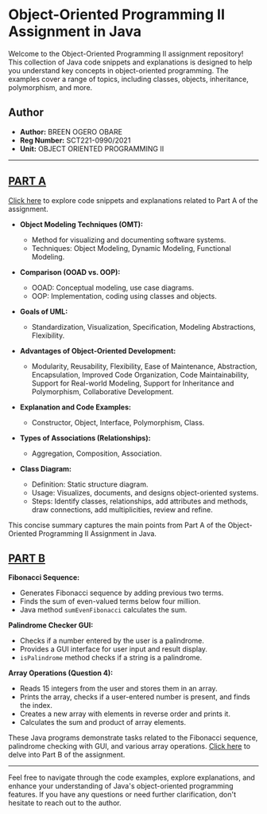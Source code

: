 # Object-Oriented Programming II Assignment in Java

Welcome to the Object-Oriented Programming II assignment repository! This collection of Java code snippets and explanations is designed to help you understand key concepts in object-oriented programming. The examples cover a range of topics, including classes, objects, inheritance, polymorphism, and more.

## Author

- **Author:** BREEN OGERO OBARE
- **Reg Number:** SCT221-0990/2021
- **Unit:** OBJECT ORIENTED PROGRAMMING II

---

## [PART A](https://github.com/breenobare/AssighnmentJava/blob/main/PARTA.md)

[Click here](https://github.com/breenobare/AssighnmentJava/blob/main/PARTA.md) to explore code snippets and explanations related to Part A of the assignment.
- **Object Modeling Techniques (OMT):**
  - Method for visualizing and documenting software systems.
  - Techniques: Object Modeling, Dynamic Modeling, Functional Modeling.

- **Comparison (OOAD vs. OOP):**
  - OOAD: Conceptual modeling, use case diagrams.
  - OOP: Implementation, coding using classes and objects.

- **Goals of UML:**
  - Standardization, Visualization, Specification, Modeling Abstractions, Flexibility.

- **Advantages of Object-Oriented Development:**
  - Modularity, Reusability, Flexibility, Ease of Maintenance, Abstraction, Encapsulation, Improved Code Organization, Code Maintainability, Support for Real-world Modeling, Support for Inheritance and Polymorphism, Collaborative Development.

- **Explanation and Code Examples:**
  - Constructor, Object, Interface, Polymorphism, Class.

- **Types of Associations (Relationships):**
  - Aggregation, Composition, Association.

- **Class Diagram:**
  - Definition: Static structure diagram.
  - Usage: Visualizes, documents, and designs object-oriented systems.
  - Steps: Identify classes, relationships, add attributes and methods, draw connections, add multiplicities, review and refine.

This concise summary captures the main points from Part A of the Object-Oriented Programming II Assignment in Java.

## [PART B](https://github.com/breenobare/AssighnmentJava/blob/main/PARTB.md)


**Fibonacci Sequence:**
- Generates Fibonacci sequence by adding previous two terms.
- Finds the sum of even-valued terms below four million.
- Java method `sumEvenFibonacci` calculates the sum.

**Palindrome Checker GUI:**
- Checks if a number entered by the user is a palindrome.
- Provides a GUI interface for user input and result display.
- `isPalindrome` method checks if a string is a palindrome.

**Array Operations (Question 4):**
- Reads 15 integers from the user and stores them in an array.
- Prints the array, checks if a user-entered number is present, and finds the index.
- Creates a new array with elements in reverse order and prints it.
- Calculates the sum and product of array elements.

These Java programs demonstrate tasks related to the Fibonacci sequence, palindrome checking with GUI, and various array operations.
[Click here](https://github.com/breenobare/AssighnmentJava/blob/main/PARTB.md) to delve into Part B of the assignment.

---

Feel free to navigate through the code examples, explore explanations, and enhance your understanding of Java's object-oriented programming features. If you have any questions or need further clarification, don't hesitate to reach out to the author.
